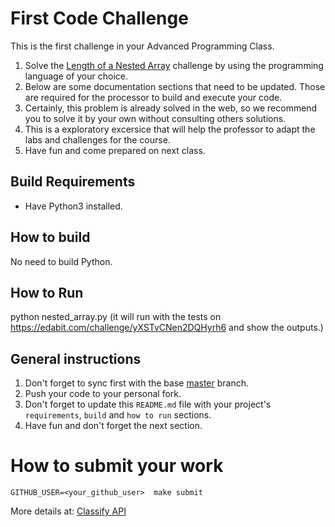 First Code Challenge
====================

This is the first challenge in your Advanced Programming Class.

1. Solve the [Length of a Nested Array](https://edabit.com/challenge/yXSTvCNen2DQHyrh6) challenge by using the programming language of your choice.
2. Below are some documentation sections that need to be updated. Those are required for the processor to build and execute your code.
3. Certainly, this problem is already solved in the web, so we recommend you to solve it by your own without consulting others solutions.
4. This is a exploratory excersice that will help the professor to adapt the labs and challenges for the course.
3. Have fun and come prepared on next class.

Build Requirements
------------------
- Have Python3 installed.


How to build
------------
No need to build Python.


How to Run
----------
python nested_array.py (it will run with the tests on https://edabit.com/challenge/yXSTvCNen2DQHyrh6 and show the outputs.)


General instructions
--------------------
1. Don't forget to sync first with the base [master](https://github.com/CodersSquad/ap-labs) branch.
2. Push your code to your personal fork.
3. Don't forget to update this `README.md` file with your project's `requirements`, `build` and `how to run` sections.
4. Have fun and don't forget the next section.


How to submit your work
=======================
```
GITHUB_USER=<your_github_user>  make submit
```
More details at: [Classify API](../../classify.md)
